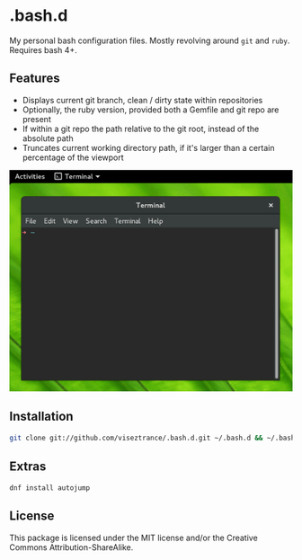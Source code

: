 # .bash.d

My personal bash configuration files. Mostly revolving around `git` and `ruby`. Requires bash 4+.

## Features

* Displays current git branch, clean / dirty state within repositories
* Optionally, the ruby version, provided both a Gemfile and git repo are present
* If within a git repo the path relative to the git root, instead of the absolute path
* Truncates current working directory path, if it's larger than a certain percentage of the viewport

![Preview](assets/preview.gif)

## Installation

```bash
git clone git://github.com/viseztrance/.bash.d.git ~/.bash.d && ~/.bash.d/install
```

## Extras

```bash
dnf install autojump
```

## License

This package is licensed under the MIT license and/or the Creative Commons Attribution-ShareAlike.
